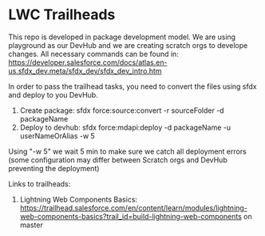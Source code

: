 # LWC Trailheads

This repo is developed in package development model. 
We are using playground as our DevHub and we are creating scratch orgs to develope changes.
All necessary commands can be found in: https://developer.salesforce.com/docs/atlas.en-us.sfdx_dev.meta/sfdx_dev/sfdx_dev_intro.htm

In order to pass the trailhead tasks, you need to convert the files using sfdx and deploy to you DevHub.
1. Create package: sfdx force:source:convert -r sourceFolder -d packageName
2. Deploy to devhub: sfdx force:mdapi:deploy -d packageName -u userNameOrAlias -w 5 

Using "-w 5" we wait 5 min to make sure we catch all deployment errors (some configuration may differ between Scratch orgs and DevHub preventing the deployment)


Links to trailheads:
1. Lightning Web Components Basics:
    https://trailhead.salesforce.com/en/content/learn/modules/lightning-web-components-basics?trail_id=build-lightning-web-components
    on master


